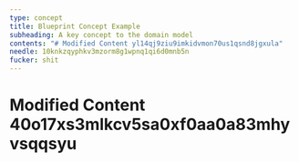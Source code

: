 ```yaml
---
type: concept
title: Blueprint Concept Example
subheading: A key concept to the domain model
contents: "# Modified Content yl14qj9ziu9imkidvmon70us1qsnd8jgxula"
needle: 10knkzqyphkv3mzorm8g1wpnq1qi6d0mnb5n
fucker: shit
---
```


# Modified Content 40o17xs3mlkcv5sa0xf0aa0a83mhyvsqqsyu